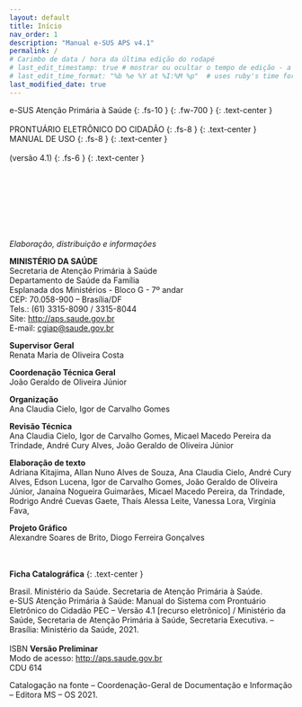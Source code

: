 ```yaml
---
layout: default
title: Início
nav_order: 1
description: "Manual e-SUS APS v4.1"
permalink: /
# Carimbo de data / hora da última edição do rodapé
# last_edit_timestamp: true # mostrar ou ocultar o tempo de edição - a página deve ter `last_modified_date` definido no frontmatter
# last_edit_time_format: "%b %e %Y at %I:%M %p"  # uses ruby's time format: https://ruby-doc.org/stdlib-2.7.0/libdoc/time/rdoc/Time.html
last_modified_date: true
---
```


e-SUS Atenção Primária à Saúde
{: .fs-10 }
{: .fw-700 }
{: .text-center }
<br>
<br>
PRONTUÁRIO ELETRÔNICO DO CIDADÃO
{: .fs-8 }
{: .text-center }
MANUAL DE USO
{: .fs-8 }
{: .text-center }
<br>
<br>
(versão 4.1)
{: .fs-6 }
{: .text-center }
<br>
<br>
<br>
<br>
<br>
<br>
<br>
<br>
<br>
*Elaboração, distribuição e informações*<br>

**MINISTÉRIO DA SAÚDE**<br>
Secretaria de Atenção Primária à Saúde<br>
Departamento de Saúde da Família<br>
Esplanada dos Ministérios - Bloco G - 7º andar<br>
CEP: 70.058-900 – Brasília/DF<br>
Tels.: (61) 3315-8090 / 3315-8044<br>
Site: http://aps.saude.gov.br<br>
E-mail: cgiap@saude.gov.br

**Supervisor Geral**<br>
Renata Maria de Oliveira Costa

**Coordenação Técnica Geral**<br>
João Geraldo de Oliveira Júnior

**Organização**<br>
Ana Claudia Cielo, Igor de Carvalho Gomes

**Revisão Técnica**<br>
Ana Claudia Cielo, Igor de Carvalho Gomes, Micael Macedo Pereira da Trindade, André Cury Alves, João Geraldo de Oliveira Júnior

**Elaboração de texto**<br>
Adriana Kitajima, Allan Nuno Alves de Souza, Ana Claudia Cielo, André Cury Alves, Edson Lucena, Igor de Carvalho Gomes, João Geraldo de Oliveira Júnior, Janaína Nogueira Guimarães, Micael Macedo Pereira, da Trindade, Rodrigo André Cuevas Gaete, Thaís Alessa Leite, Vanessa Lora, Virgínia Fava,

**Projeto Gráfico**<br>
Alexandre Soares de Brito, Diogo Ferreira Gonçalves
<br>
<br>
<br>

**Ficha Catalográfica**
{: .text-center }

Brasil. Ministério da Saúde. Secretaria de Atenção Primária à Saúde.<br>
e-SUS Atenção Primária à Saúde: Manual do Sistema com Prontuário Eletrônico do Cidadão PEC – Versão 4.1 [recurso eletrônico] / Ministério da Saúde, Secretaria de Atenção Primária à Saúde, Secretaria Executiva. – Brasília: Ministério da Saúde, 2021.<br>
<br>
ISBN **Versão Preliminar**<br>
Modo de acesso: <http://aps.saude.gov.br><br>
CDU 614<br>

Catalogação na fonte – Coordenação-Geral de Documentação e Informação – Editora MS – OS 2021.
